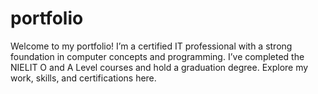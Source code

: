 # portfolio
Welcome to my portfolio! I’m a certified IT professional with a strong foundation in computer concepts and programming. I’ve completed the NIELIT O and A Level courses and hold a graduation degree. Explore my work, skills, and certifications here.
